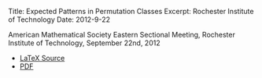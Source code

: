 Title: Expected Patterns in Permutation Classes
Excerpt: Rochester Institute of Technology
Date: 2012-9-22


American Mathematical Society Eastern Sectional Meeting, Rochester Institute of 
Technology, September 22nd, 2012

- [LaTeX Source]({filename}/pdfs/ams12.tex)
- [PDF]({filename}/pdfs/ams12.pdf)


